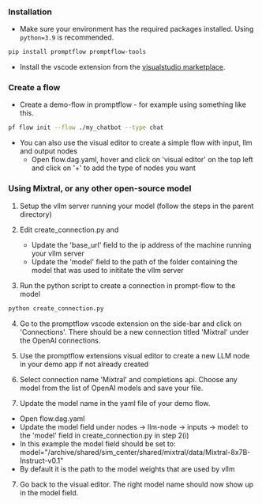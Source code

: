 ### Installation

- Make sure your environment has the required packages installed. Using `python=3.9` is recommended.
```sh
pip install promptflow promptflow-tools
```
- Install the vscode extension from the <a href="https://marketplace.visualstudio.com/items?itemName=prompt-flow.prompt-flow">visualstudio marketplace</a>.

### Create a flow

- Create a demo-flow in promptflow - for example using something like this. 
```sh
pf flow init --flow ./my_chatbot --type chat
```
- You can also use the visual editor to create a simple flow with input, llm and output nodes
    - Open flow.dag.yaml, hover and click on 'visual editor' on the top left and click on '+' to add the type of nodes you want 

### Using Mixtral, or any other open-source model 
1. Setup the vllm server running your model (follow the steps in the parent directory)

2. Edit create_connection.py and
    - Update the 'base_url' field to the ip address of the machine running your vllm server 
    - Update the 'model' field to the path of the folder containing the model that was used to inititate the vllm server

3. Run the python script to create a connection in prompt-flow to the model
```sh
python create_connection.py
```

4. Go to the promptflow vscode extension on the side-bar and click on 'Connections'. There should be a new connection titled 'Mixtral' under the OpenAI connections.

4. Use the promptflow extensions visual editor to create a new LLM node in your demo app if not already created

5. Select connection name 'Mixtral' and completions api. Choose any model from the list of OpenAI models and save your file.

6. Update the model name in the yaml file of your demo flow. 

- Open flow.dag.yaml
- Update the model field under nodes -> llm-node -> inputs -> model: to the 'model' field in create_connection.py in step 2(i)
- In this example the model field should be set to: model="/archive/shared/sim_center/shared/mixtral/data/Mixtral-8x7B-Instruct-v0.1"
- By default it is the path to the model weights that are used by vllm 

7. Go back to the visual editor. The right model name should now show up in the model field.
    
